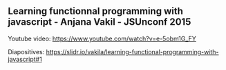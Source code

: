 ## Learning functionnal programming with javascript - Anjana Vakil - JSUnconf 2015

Youtube video: https://www.youtube.com/watch?v=e-5obm1G_FY

Diapositives: https://slidr.io/vakila/learning-functional-programming-with-javascript#1
